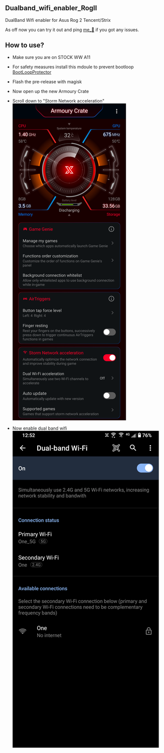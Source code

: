 ## Dualband_wifi_enabler_RogII

  DualBand Wifi enabler for Asus Rog 2 Tencent/Strix

  As off now you can try it out and ping [me_🍉](https://t.me/watermelon787) if you got any issues.

## How to use?

  - Make sure you are on STOCK WW A11
  - For safety measures install this mdoule to prevent bootloop [BootLoopProtector](https://github.com/Nayemhasan/Bootloop_Protector_Reborn/releases/tag/V1)
  - Flash the pre-release with magisk
  - Now open up the new Armoury Crate 
  - Scroll down to "Storm Network acceleration"
    <img src="https://github.com/Nayemhasan/Dualband_wifi_enabler_RogII/blob/main/pics/crate.png">

  - Now enable dual band wifi 
    <img src="https://github.com/Nayemhasan/Dualband_wifi_enabler_RogII/blob/main/pics/wifi.png">

  


  

